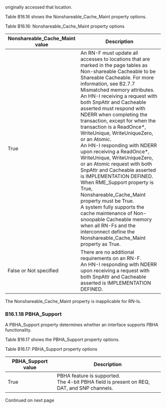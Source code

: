 originally accessed that location.

Table B16.16 shows the Nonshareable\_Cache\_Maint property options.

Table B16.16: Nonshareable\_Cache\_Maint property options

| Nonshareable\_Cache\_Maint value | Description                                                                                                                                                                                                                                                                                                                                                                                                                                                                                                                                                                                                                                                                                                                                                                                                                                                                                           |
|----------------------------------|-------------------------------------------------------------------------------------------------------------------------------------------------------------------------------------------------------------------------------------------------------------------------------------------------------------------------------------------------------------------------------------------------------------------------------------------------------------------------------------------------------------------------------------------------------------------------------------------------------------------------------------------------------------------------------------------------------------------------------------------------------------------------------------------------------------------------------------------------------------------------------------------------------|
| True                             | An RN-F must update all accesses to locations that are marked in the page tables as Non-shareable Cacheable to be Shareable Cacheable. For more information, see B2.7.7 Mismatched memory attributes. </br> An HN-I receiving a request with both SnpAttr and Cacheable asserted must respond with NDERR when completing the transaction, except for when the transaction is a ReadOnce*, WriteUnique, WriteUniqueZero, or an Atomic. </br> An HN-I responding with NDERR upon receiving a ReadOnce*, WriteUnique, WriteUniqueZero, or an Atomic request with both SnpAttr and Cacheable asserted is IMPLEMENTATION DEFINED. </br> When RME_Support property is True, Nonshareable_Cache_Maint property must be True. </br> A system fully supports the cache maintenance of Non-snoopable Cacheable memory when all RN-Fs and the interconnect define the Nonshareable_Cache_Maint property as True. |
| False or Not specified           | There are no additional requirements on an RN-F. </br> An HN-I responding with NDERR upon receiving a request with both SnpAttr and Cacheable asserted is IMPLEMENTATION DEFINED.                                                                                                                                                                                                                                                                                                                                                                                                                                                                                                                                                                                                                                                                                                                     |

The Nonshareable\_Cache\_Maint property is inapplicable for RN-Is.

### B16.1.18 PBHA\_Support

A PBHA\_Support property determines whether an interface supports PBHA functionality.

Table B16.17 shows the PBHA\_Support property options.

Table B16.17: PBHA\_Support property options

| PBHA\_Support value | Description                                                                                     |
|---------------------|-------------------------------------------------------------------------------------------------|
| True                | PBHA feature is supported. </br> The 4-bit PBHA field is present on REQ, DAT, and SNP channels. |

Continued on next page